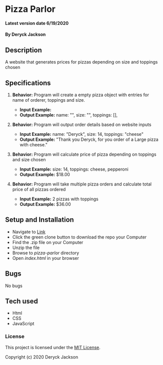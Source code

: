 # Pizza Parlor

#### Latest version date 6/19/2020

#### By Deryck Jackson

## Description

A website that generates prices for pizzas depending on size and toppings chosen

## Specifications

1. **Behavior:** Program will create a empty pizza object with entries for name of orderer, toppings and size.
    * **Input Example:**
    * **Output Example:** name: "", size: "", toppings: [], 

2. **Behavior:** Program will output order details based on website inputs
    * **Input Example:** name: "Deryck", size: 14, toppings: "cheese"
    * **Output Example:** "Thank you Deryck, for you order of a Large pizza with cheese."

3. **Behavior:** Program will calculate price of pizza depending on toppings and size chosen
    * **Input Example:** size: 14, toppings: cheese, pepperoni
    * **Output Example:** $18.00

4. **Behavior:** Program will take multiple pizza orders and calculate total price of all pizzas ordered
    * **Input Example:** 2 pizzas with toppings
    * **Output Example:** $36.00

## Setup and Installation

* Navigate to [Link]()
* Click the green clone button to download the repo your Computer
* Find the .zip file on your Computer
* Unzip the file
* Browse to _pizza-parlor_ directory
* Open _index.html_ in your browser

## Bugs

No bugs

## Tech used

* Html
* CSS
* JavaScript

### License

This project is licensed under the [MIT License](https://opensource.org/licenses/MIT).

Copyright (c) 2020 Deryck Jackson
